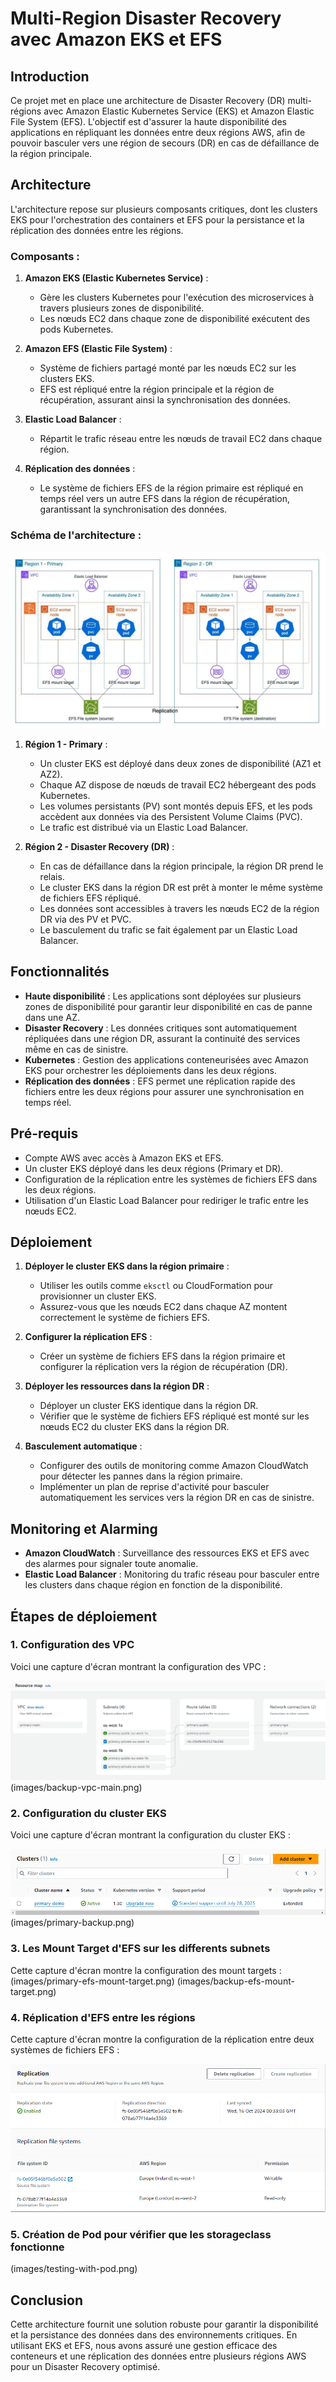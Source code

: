 # Multi-Region Disaster Recovery avec Amazon EKS et EFS

## Introduction

Ce projet met en place une architecture de Disaster Recovery (DR) multi-régions avec Amazon Elastic Kubernetes Service (EKS) et Amazon Elastic File System (EFS). L'objectif est d'assurer la haute disponibilité des applications en répliquant les données entre deux régions AWS, afin de pouvoir basculer vers une région de secours (DR) en cas de défaillance de la région principale.

## Architecture

L'architecture repose sur plusieurs composants critiques, dont les clusters EKS pour l'orchestration des containers et EFS pour la persistance et la réplication des données entre les régions.

### Composants :
1. **Amazon EKS (Elastic Kubernetes Service)** :
   - Gère les clusters Kubernetes pour l'exécution des microservices à travers plusieurs zones de disponibilité.
   - Les nœuds EC2 dans chaque zone de disponibilité exécutent des pods Kubernetes.

2. **Amazon EFS (Elastic File System)** :
   - Système de fichiers partagé monté par les nœuds EC2 sur les clusters EKS.
   - EFS est répliqué entre la région principale et la région de récupération, assurant ainsi la synchronisation des données.

3. **Elastic Load Balancer** :
   - Répartit le trafic réseau entre les nœuds de travail EC2 dans chaque région.

4. **Réplication des données** :
   - Le système de fichiers EFS de la région primaire est répliqué en temps réel vers un autre EFS dans la région de récupération, garantissant la synchronisation des données.

### Schéma de l'architecture :

![Architecture](./multi-region-disaster-recovery.jpg)

1. **Région 1 - Primary** :
   - Un cluster EKS est déployé dans deux zones de disponibilité (AZ1 et AZ2).
   - Chaque AZ dispose de nœuds de travail EC2 hébergeant des pods Kubernetes.
   - Les volumes persistants (PV) sont montés depuis EFS, et les pods accèdent aux données via des Persistent Volume Claims (PVC).
   - Le trafic est distribué via un Elastic Load Balancer.

2. **Région 2 - Disaster Recovery (DR)** :
   - En cas de défaillance dans la région principale, la région DR prend le relais.
   - Le cluster EKS dans la région DR est prêt à monter le même système de fichiers EFS répliqué.
   - Les données sont accessibles à travers les nœuds EC2 de la région DR via des PV et PVC.
   - Le basculement du trafic se fait également par un Elastic Load Balancer.

## Fonctionnalités

- **Haute disponibilité** : Les applications sont déployées sur plusieurs zones de disponibilité pour garantir leur disponibilité en cas de panne dans une AZ.
- **Disaster Recovery** : Les données critiques sont automatiquement répliquées dans une région DR, assurant la continuité des services même en cas de sinistre.
- **Kubernetes** : Gestion des applications conteneurisées avec Amazon EKS pour orchestrer les déploiements dans les deux régions.
- **Réplication des données** : EFS permet une réplication rapide des fichiers entre les deux régions pour assurer une synchronisation en temps réel.

## Pré-requis

- Compte AWS avec accès à Amazon EKS et EFS.
- Un cluster EKS déployé dans les deux régions (Primary et DR).
- Configuration de la réplication entre les systèmes de fichiers EFS dans les deux régions.
- Utilisation d'un Elastic Load Balancer pour rediriger le trafic entre les nœuds EC2.

## Déploiement

1. **Déployer le cluster EKS dans la région primaire** :
   - Utiliser les outils comme `eksctl` ou CloudFormation pour provisionner un cluster EKS.
   - Assurez-vous que les nœuds EC2 dans chaque AZ montent correctement le système de fichiers EFS.

2. **Configurer la réplication EFS** :
   - Créer un système de fichiers EFS dans la région primaire et configurer la réplication vers la région de récupération (DR).

3. **Déployer les ressources dans la région DR** :
   - Déployer un cluster EKS identique dans la région DR.
   - Vérifier que le système de fichiers EFS répliqué est monté sur les nœuds EC2 du cluster EKS dans la région DR.

4. **Basculement automatique** :
   - Configurer des outils de monitoring comme Amazon CloudWatch pour détecter les pannes dans la région primaire.
   - Implémenter un plan de reprise d'activité pour basculer automatiquement les services vers la région DR en cas de sinistre.

## Monitoring et Alarming

- **Amazon CloudWatch** : Surveillance des ressources EKS et EFS avec des alarmes pour signaler toute anomalie.
- **Elastic Load Balancer** : Monitoring du trafic réseau pour basculer entre les clusters dans chaque région en fonction de la disponibilité.



## Étapes de déploiement

### 1. Configuration des VPC

Voici une capture d'écran montrant la configuration des VPC :

![Configuration des VPC](images/primary-vpc.png)
(images/backup-vpc-main.png)


### 2. Configuration du cluster EKS

Voici une capture d'écran montrant la configuration du cluster EKS :

![Configuration du cluster EKS](images/primary-eks.png)
(images/primary-backup.png)

### 3. Les Mount Target d'EFS sur les differents subnets

Cette capture d'écran montre la configuration des mount targets :
(images/primary-efs-mount-target.png)
(images/backup-efs-mount-target.png)


### 4. Réplication d'EFS entre les régions

Cette capture d'écran montre la configuration de la réplication entre deux systèmes de fichiers EFS :

![Réplication d'EFS](images/replication.png)

### 5. Création de Pod pour vérifier que les storageclass fonctionne
(images/testing-with-pod.png)


## Conclusion

Cette architecture fournit une solution robuste pour garantir la disponibilité et la persistance des données dans des environnements critiques. En utilisant EKS et EFS, nous avons assuré une gestion efficace des conteneurs et une réplication des données entre plusieurs régions AWS pour un Disaster Recovery optimisé.
